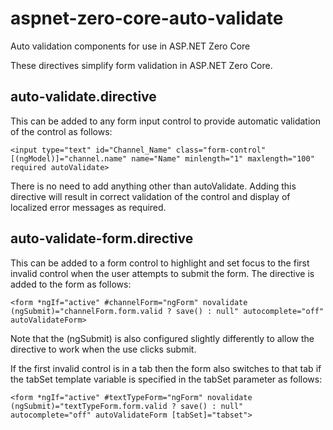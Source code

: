 # aspnet-zero-core-auto-validate

Auto validation components for use in ASP.NET Zero Core

These directives simplify form validation in ASP.NET Zero Core.

## auto-validate.directive 
This can be added to any form input control to provide automatic validation of the control as follows:

`<input type="text" id="Channel_Name" class="form-control" [(ngModel)]="channel.name" name="Name" minlength="1" maxlength="100" required autoValidate>`

There is no need to add anything other than autoValidate. Adding this directive will result in correct validation of the control and display of localized error messages as required.

## auto-validate-form.directive 

This can be added to a form control to highlight and set focus to the first invalid control when the user attempts to submit the form.
The directive is added to the form as follows:

`<form *ngIf="active" #channelForm="ngForm" novalidate (ngSubmit)="channelForm.form.valid ? save() : null" autocomplete="off" autoValidateForm>`

Note that the (ngSubmit) is also configured slightly differently to allow the directive to work when the use clicks submit.

If the first invalid control is in a tab then the form also switches to that tab if the tabSet template variable is specified in the tabSet parameter as follows:

`<form *ngIf="active" #textTypeForm="ngForm" novalidate (ngSubmit)="textTypeForm.form.valid ? save() : null" autocomplete="off" autoValidateForm [tabSet]="tabset">`



